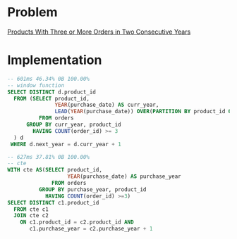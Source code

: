 # Problem

[Products With Three or More Orders in Two Consecutive Years](https://leetcode.com/problems/products-with-three-or-more-orders-in-two-consecutive-years/)

# Implementation

```sql
-- 601ms 46.34% 0B 100.00%
-- window function
SELECT DISTINCT d.product_id
  FROM (SELECT product_id,
               YEAR(purchase_date) AS curr_year,
               LEAD(YEAR(purchase_date)) OVER(PARTITION BY product_id ORDER BY YEAR(purchase_date)) AS next_year
          FROM orders
      GROUP BY curr_year, product_id
        HAVING COUNT(order_id) >= 3
  ) d
 WHERE d.next_year = d.curr_year + 1
```

```sql
-- 627ms 37.81% 0B 100.00%
-- cte
WITH cte AS(SELECT product_id,
                   YEAR(purchase_date) AS purchase_year
              FROM orders
          GROUP BY purchase_year, product_id
            HAVING COUNT(order_id) >=3)
SELECT DISTINCT c1.product_id
  FROM cte c1
  JOIN cte c2
    ON c1.product_id = c2.product_id AND
       c1.purchase_year = c2.purchase_year + 1
```
